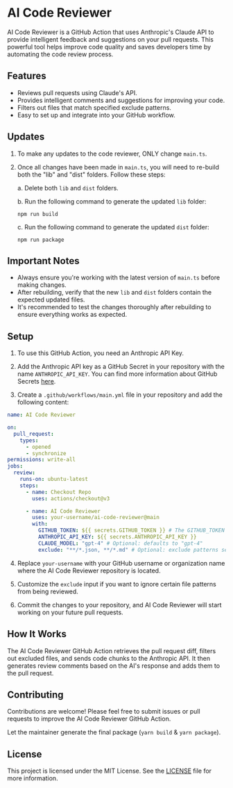 # AI Code Reviewer

AI Code Reviewer is a GitHub Action that uses Anthropic's Claude API to provide intelligent feedback and suggestions on
your pull requests. This powerful tool helps improve code quality and saves developers time by automating the code
review process.

## Features

- Reviews pull requests using Claude's API.
- Provides intelligent comments and suggestions for improving your code.
- Filters out files that match specified exclude patterns.
- Easy to set up and integrate into your GitHub workflow.

## Updates

1. To make any updates to the code reviewer, ONLY change `main.ts`.

2. Once all changes have been made in `main.ts`, you will need to re-build both the "lib" and "dist" folders. Follow these steps:

   a. Delete both `lib` and `dist` folders.
   
   b. Run the following command to generate the updated `lib` folder:
      ```
      npm run build
      ```
   
   c. Run the following command to generate the updated `dist` folder:
      ```
      npm run package
      ```

## Important Notes

- Always ensure you're working with the latest version of `main.ts` before making changes.
- After rebuilding, verify that the new `lib` and `dist` folders contain the expected updated files.
- It's recommended to test the changes thoroughly after rebuilding to ensure everything works as expected.

## Setup

1. To use this GitHub Action, you need an Anthropic API Key.

2. Add the Anthropic API key as a GitHub Secret in your repository with the name `ANTHROPIC_API_KEY`. You can find more
   information about GitHub Secrets [here](https://docs.github.com/en/actions/reference/encrypted-secrets).

3. Create a `.github/workflows/main.yml` file in your repository and add the following content:

```yaml
name: AI Code Reviewer

on:
  pull_request:
    types:
      - opened
      - synchronize
permissions: write-all
jobs:
  review:
    runs-on: ubuntu-latest
    steps:
      - name: Checkout Repo
        uses: actions/checkout@v3

      - name: AI Code Reviewer
        uses: your-username/ai-code-reviewer@main
        with:
          GITHUB_TOKEN: ${{ secrets.GITHUB_TOKEN }} # The GITHUB_TOKEN is there by default so you just need to keep it like it is and not necessarily need to add it as secret as it will throw an error. [More Details](https://docs.github.com/en/actions/security-guides/automatic-token-authentication#about-the-github_token-secret)
          ANTHROPIC_API_KEY: ${{ secrets.ANTHROPIC_API_KEY }}
          CLAUDE_MODEL: "gpt-4" # Optional: defaults to "gpt-4"
          exclude: "**/*.json, **/*.md" # Optional: exclude patterns separated by commas
```

4. Replace `your-username` with your GitHub username or organization name where the AI Code Reviewer repository is
   located.

5. Customize the `exclude` input if you want to ignore certain file patterns from being reviewed.

6. Commit the changes to your repository, and AI Code Reviewer will start working on your future pull requests.

## How It Works

The AI Code Reviewer GitHub Action retrieves the pull request diff, filters out excluded files, and sends code chunks to
the Anthropic API. It then generates review comments based on the AI's response and adds them to the pull request.

## Contributing

Contributions are welcome! Please feel free to submit issues or pull requests to improve the AI Code Reviewer GitHub
Action.

Let the maintainer generate the final package (`yarn build` & `yarn package`).

## License

This project is licensed under the MIT License. See the [LICENSE](LICENSE) file for more information.
